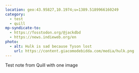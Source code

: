 ```yaml
---
location: geo:43.95827,10.1974;u=1389.5189966160249
category:
  - test
  - quill
mp-syndicate-to:
  - https://fosstodon.org/@jackdbd
  - https://news.indieweb.org/en
photo:
  - alt: Hulk is sad because Tyson lost
    url: https://content.giacomodebidda.com/media/hulk.png
---
```


Test note from Quill with one image